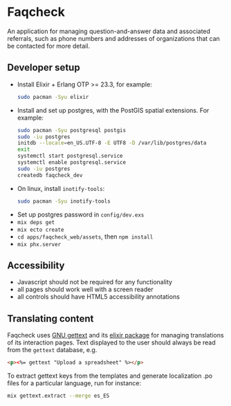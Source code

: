 # Faqcheck

An application for managing question-and-answer data and associated referrals, such as phone numbers and addresses of organizations that can be contacted for more detail.

## Developer setup

- Install Elixir + Erlang OTP >= 23.3, for example:
  ```bash
  sudo pacman -Syu elixir
  ```
- Install and set up postgres, with the PostGIS spatial extensions. For example:
  ```bash
  sudo pacman -Syu postgresql postgis
  sudo -iu postgres
  initdb --locale=en_US.UTF-8 -E UTF8 -D /var/lib/postgres/data
  exit
  systemctl start postgresql.service
  systemctl enable postgresql.service
  sudo -iu postgres
  createdb faqcheck_dev
  ```
- On linux, install `inotify-tools`:
  ```bash
  sudo pacman -Syu inotify-tools
  ```
- Set up postgres password in `config/dev.exs`
- `mix deps get`
- `mix ecto create`
- `cd apps/faqcheck_web/assets`, then `npm install`
- `mix phx.server`

## Accessibility

- Javascript should not be required for any functionality
- all pages should work well with a screen reader
- all controls should have HTML5 accessibility annotations

## Translating content

Faqcheck uses [GNU gettext](https://www.gnu.org/software/gettext/) and
its [elixir package](https://hexdocs.pm/gettext) for managing
translations of its interaction pages. Text displayed to the user
should always be read from the `gettext` database, e.g.

```html
<p><%= gettext "Upload a spreadsheet" %></p>
```

To extract gettext keys from the templates and generate localization
.po files for a particular language, run for instance:

```bash
mix gettext.extract --merge es_ES
```
